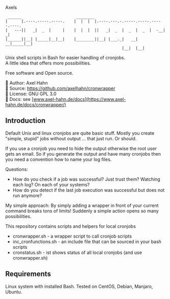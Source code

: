 Axels

```text
 ______                        ________                                    
|      |.----.-----.-----.    |  |  |  |.----.---.-.-----.-----.-----.----.
|   ---||   _|  _  |     |    |  |  |  ||   _|  _  |  _  |  _  |  -__|   _|
|______||__| |_____|__|__|    |________||__| |___._|   __|   __|_____|__|  
                                                   |__|  |__|              
```

Unix shell scripts in Bash for easier handling of cronjobs.\
A little idea that offers more possibilities.

Free software and Open source.

👤 Author: Axel Hahn \
📄 Source: <https://github.com/axelhahn/cronwrapper> \
📜 License: GNU GPL 3.0 \
📗 Docs: see [www.axel-hahn.de/docs](https://www.axel-hahn.de/docs/cronwrapper/)

## Introduction

Default Unix and linux cronjobs are quite basic stuff. Mostly you create
"simple, stupid" jobs without output ... that just run. Or should.

If you use a cronjob you need to hide the output otherwise the root user gets an 
email. So if you generate the output and have many cronjobs then you need a 
convention how to name your log files.

Questions:

* How do you check if a job was successful? Just trust them? Watching each log? On each of your systems?
* How do you detect if the last job execution was successful but does not run anymore?

My simple approach: By simply adding a wrapper in front of your current command 
breaks tons of limits! Suddenly a simple action opens so many possibilities.

This repository contains scripts and helpers for local cronjobs

* cronwrapper.sh - a wrapper script to call cronjob scripts
* inc_cronfunctions.sh - an include file that can be sourced in your bash scripts
* cronstatus.sh - ist shows status of all local cronjobs (and use cronwrapper.sh)

## Requirements

Linux system with installed Bash.
Tested on CentOS, Debian, Manjaro, Ubuntu.
